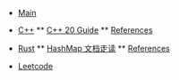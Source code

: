 <!-- docs/_sidebar.md -->

* [Main](README.md)

* [C++](C++/)
** [C++ 20 Guide](C++/c++20_guide.md)
** [References](C++/references.md)

* [Rust](Rust/)
** [HashMap 文档走读](Rust/hashmap.md)
** [References](Rust/references.md)

* [Leetcode](leetcode/)

